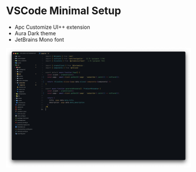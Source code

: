 # VSCode Minimal Setup

- Apc Customize UI++ extension
- Aura Dark theme
- JetBrains Mono font

![VSCode Setup](screenshot.png)
